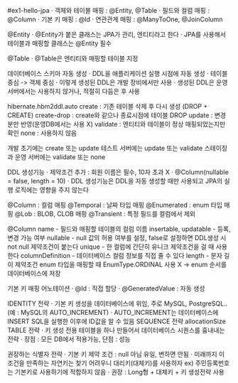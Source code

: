 #ex1-hello-jpa
· 객체와 테이블 매핑 : @Entity, @Table
· 필드와 컬럼 매핑 : @Column
· 기본 키 매핑 : @Id
· 연관관계 매핑 : @ManyToOne, @JoinColumn

@Entity
· @Entity가 붙은 클래스는 JPA가 관리, 엔티티라고 한다
· JPA를 사용해서 테이블과 매핑할 클래스는 @Entity 필수

@Table
· @Table은 엔티티와 매핑할 테이블 지정

데이터베이스 스키마 자동 생성
· DDL을 애플리케이션 실행 시점에 자동 생성
· 테이블 중심 -> 객체 중심
· 이렇게 생성된 DDL은 개발 장비에서만 사용
· 생성된 DDL은 운영서버에서는 사용하지 않거나, 적절히 다듬은 후 사용

hibernate.hbm2ddl.auto
create : 기존 테이블 삭제 후 다시 생성 (DROP + CREATE)
create-drop : create와 같으나 종료시점에 테이블 DROP
update : 변경분만 반영(운영DB에서는 사용 X)
validate : 엔티티와 테이블이 정상 매핑되었는지만 확인
none : 사용하지 않음

개발 초기에는 create 또는 update
테스트 서버에는 update 또는 validate
스테이징과 운영 서버에는 validate 또는 none

DDL 생성기능
· 제약조건 추가 : 회원 이름은 필수, 10자 초과 X
· @Column(nullable = false, length = 10)
· DDL 생성기능은 DDL을 자동 생성할 때만 사용되고 JPA의 실행 로직에는 영향을 주지 않는다

@Column : 컬럼 매핑
@Temporal : 날짜 타입 매핑
@Enumerated : enum 타입 매핑
@Lob : BLOB, CLOB 매핑
@Transient : 특정 필드를 컬럼에서 제외

@Column
name - 필드와 매핑할 테이블의 컬럼 이름
insertable, updatable - 등록, 변경 가능 여부
nullable - null 값의 허용 여부를 설정, false로 설정하면 DDL생성 시 not null 제약조건이 붙는다
unique - 한 컬럼에 간단히 유니크 제약조건을 걸 때 사용한다
columnDefinition - 데이터베이스 컬럼 정보를 직접 줄 수 있다
length - 문자 길이 제약조건
enum 타입을 매핑할 때 EnumType.ORDINAL 사용 X → enum 순서를 데이터베이스에 저장

기본 키 매핑 어노테이션
· @Id : 직접 할당
· @GeneratedValue : 자동 생성 

IDENTITY 전략
· 기본 키 생성을 데이터베이스에 위임, 주로 MySQL, PostgreSQL..
  (예 : MySQL의 AUTO_INCREMENT)
· AUTO_INCREMENT는 데이터베이스에 INSERT SQL을 실행한 이후에 ID값을 알 수 있음
SEQUENCE 전략
allocationSize
TABLE 전략
· 키 생성 전용 테이블을 하나 만들어서 데이터베이스 시퀀스를 흉내내는 전략
· 장점 : 모든 DB에서 적용가능, 단점 : 성능

권장하는 식별자 전략
· 기본 키 제약 조건 : null 아님 유일, 변하면 안됨
· 미래까지 이 조건을 만족하는 자연키는 찾기 어려우니 대리키(대체키)를 사용하자
  ex) 주민등록번호는 기본키로 사용하기에 적합하지 않음
· 권장 : Long형 + 대체키 + 키 생성전략 사용